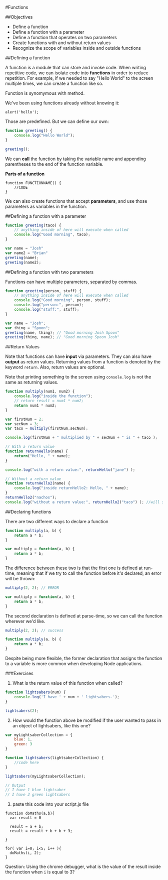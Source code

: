 #Functions

##Objectives
* Define a function
* Define a function with a parameter
* Define a function that operates on two parameters
* Create functions with and without return values
* Recognize the scope of variables inside and outside functions

##Defining a function

A function is a module that can store and invoke code. When writing repetitive
code, we can isolate code into **functions** in order to reduce repetition. For
example, if we needed to say "Hello World" to the screen multiple times, we can
create a function like so.

Function is synomymous with method.

We've been using functions already without knowing it:
```
alert('hello');
```

Those are predefined.
But we can define our own:

```js
function greeting() {
	console.log("Hello World");
}

greeting();
```

We can **call** the function by taking the variable name and appending parentheses to the end of the function variable.

**Parts of a function**

```
function FUNCTIONNAME() {
	//CODE
}
```

We can also create functions that accept **parameters**, and use those parameters as variables in the function.

##Defining a function with a parameter
```js
function greeting(taco) {
	// anything inside of here will execute when called
	console.log("Good morning", taco);
}

var name = "Josh"
var name2 = "Brian"
greeting(name);
greeting(name2);
```

##Defining a function with two parameters

Functions can have multiple parameters, separated by commas.

```js
function greeting(person, stuff) {
	// anything inside of here will execute when called
	console.log("Good morning", person, stuff);
	console.log("person:", person);
	console.log("stuff:", stuff);
}

var name = "Josh";
var thing = "Spoon";
greeting(name, thing); // "Good morning Josh Spoon"
greeting(thing, name); // "Good morning Spoon Josh"
```

##Return Values

Note that functions can have **input** via parameters. They can also have **output** as return values. Returning values from a function is denoted by the keyword `return`. Also, return values are optional.

Note that printing something to the screen using `console.log` is not the same as returning values.

```js
function multiply(num1, num2) {
	console.log("inside the function");
	// return result = num1 * num2;
	return num1 * num2;
}

var firstNum = 2;
var secNum = 3;
var taco = multiply(firstNum,secNum);

console.log(firstNum + " multiplied by " + secNum + " is " + taco );
```

```js
// With a return value
function returnHello(name) {
	return("Hello, " + name);
}

console.log("with a return value:", returnHello("jane") );

// Without a return value
function returnHello2(name) {
	console.log("inside returnHello2: Hello, " + name);
}
returnHello2("nachos");
console.log("without a return value:", returnHello2("taco") ); //will show as undefined
```

##Declaring functions

There are two different ways to declare a function
```js
function multiply(a, b) {
	return a * b;
}

var multiply = function(a, b) {
	return a * b;
}
```

The difference between these two is that the first one is defined at run-time, meaning that if we try to call the function before it's declared, an error will be thrown:
```js
multiply(2, 2); // ERROR

var multiply = function(a, b) {
    return a * b;
}
```

The second declaration is defined at parse-time, so we can call the function wherever we'd like.
```js
multiply(2, 2); // success

function multiply(a, b) {
	return a * b;
}
```

Despite being more flexible, the former declaration that assigns the function to a variable is more common when developing Node applications.

###Exercises

1. What is the return value of this function when called?

```js
function lightsabers(num) {
	console.log('I have ' + num + ' lightsabers.');
}

lightsabers(2);
```

2. How would the function above be modified if the user wanted to pass in an object of lightsabers, like this one?

```js
var myLightsaberCollection = {
	blue: 1,
	green: 3
}

function lightsabers(lightsaberCollection) {
	//code here
}

lightsabers(myLightsaberCollection);

// Output
// I have 1 blue lightsaber
// I have 3 green lightsabers
```

3. paste this code into your script.js file
```
function doMaths(a,b){
  var result = 0

  result = a + b;
  result = result + b + b + 3;

}

for( var i=0; i<5; i++ ){
  doMaths(i, 2);
}
```
Question:
Using the chrome debugger, what is the value of the result inside the function when `i` is equal to 3?
